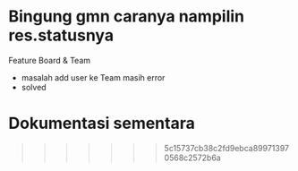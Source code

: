 Bingung gmn caranya nampilin res.statusnya
=======
Feature Board & Team

- masalah add user ke Team masih error
- solved


Dokumentasi sementara
=======

>>>>>>> 5c15737cb38c2fd9ebca899713970568c2572b6a
